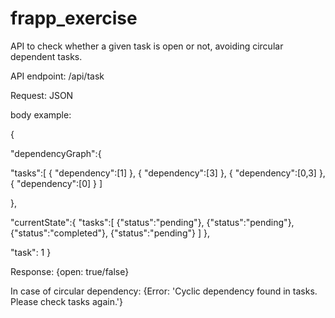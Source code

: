 # frapp_exercise
API to check whether a given task is open or not, avoiding circular dependent tasks.

API endpoint: /api/task

Request: JSON

body example: 

{

"dependencyGraph":{
	
 "tasks":[
 { "dependency":[1] }, 
 { "dependency":[3] }, 
 { "dependency":[0,3] }, 
 { "dependency":[0] } 
]

},

"currentState":{
"tasks":[
{"status":"pending"},
{"status":"pending"},
{"status":"completed"},
{"status":"pending"}
]
},


"task": 1
}

Response: {open: true/false}

In case of circular dependency: {Error: 'Cyclic dependency found in tasks. Please check tasks again.'}
